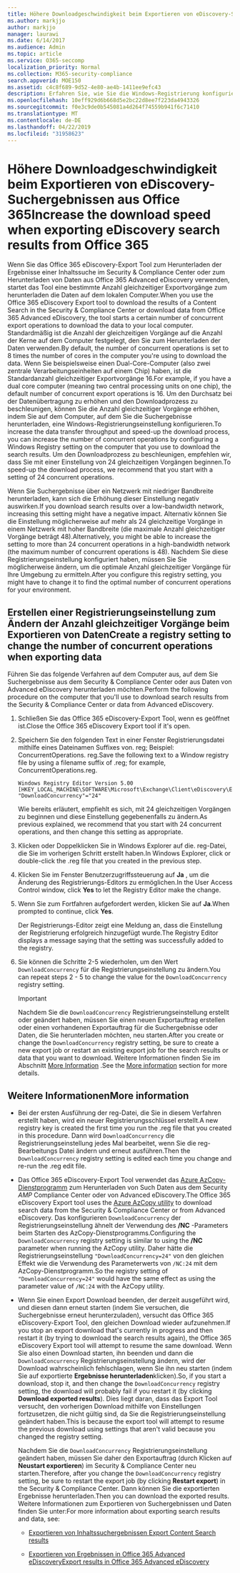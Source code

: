 ```yaml
---
title: Höhere Downloadgeschwindigkeit beim Exportieren von eDiscovery-Suchergebnissen aus Office 365
ms.author: markjjo
author: markjjo
manager: laurawi
ms.date: 6/14/2017
ms.audience: Admin
ms.topic: article
ms.service: O365-seccomp
localization_priority: Normal
ms.collection: M365-security-compliance
search.appverid: MOE150
ms.assetid: c4c8f689-9d52-4e80-ae4b-1411ee9efc43
description: Erfahren Sie, wie Sie die Windows-Registrierung konfigurieren, um den Datendurchsatz beim Herunterladen von Suchergebnissen und Such Daten aus dem Security & Compliance Center und Advanced eDiscovery in Office 365 zu erhöhen.
ms.openlocfilehash: 10eff929d6b668d5e2bc22d8ee7f223da4943326
ms.sourcegitcommit: f0e3c9de0b545081a4d264f74559b941f6c71410
ms.translationtype: MT
ms.contentlocale: de-DE
ms.lasthandoff: 04/22/2019
ms.locfileid: "31958623"
---
```

# <a name="increase-the-download-speed-when-exporting-ediscovery-search-results-from-office-365"></a><span data-ttu-id="aeda4-103">Höhere Downloadgeschwindigkeit beim Exportieren von eDiscovery-Suchergebnissen aus Office 365</span><span class="sxs-lookup"><span data-stu-id="aeda4-103">Increase the download speed when exporting eDiscovery search results from Office 365</span></span>

<span data-ttu-id="aeda4-104">Wenn Sie das Office 365 eDiscovery-Export Tool zum Herunterladen der Ergebnisse einer Inhaltssuche im Security & Compliance Center oder zum Herunterladen von Daten aus Office 365 Advanced eDiscovery verwenden, startet das Tool eine bestimmte Anzahl gleichzeitiger Exportvorgänge zum herunterladen die Daten auf dem lokalen Computer.</span><span class="sxs-lookup"><span data-stu-id="aeda4-104">When you use the Office 365 eDiscovery Export tool to download the results of a Content Search in the Security & Compliance Center or download data from Office 365 Advanced eDiscovery, the tool starts a certain number of concurrent export operations to download the data to your local computer.</span></span> <span data-ttu-id="aeda4-105">Standardmäßig ist die Anzahl der gleichzeitigen Vorgänge auf die Anzahl der Kerne auf dem Computer festgelegt, den Sie zum Herunterladen der Daten verwenden.</span><span class="sxs-lookup"><span data-stu-id="aeda4-105">By default, the number of concurrent operations is set to 8 times the number of cores in the computer you're using to download the data.</span></span> <span data-ttu-id="aeda4-106">Wenn Sie beispielsweise einen Dual-Core-Computer (also zwei zentrale Verarbeitungseinheiten auf einem Chip) haben, ist die Standardanzahl gleichzeitiger Exportvorgänge 16.</span><span class="sxs-lookup"><span data-stu-id="aeda4-106">For example, if you have a dual core computer (meaning two central processing units on one chip), the default number of concurrent export operations is 16.</span></span> <span data-ttu-id="aeda4-107">Um den Durchsatz bei der Datenübertragung zu erhöhen und den Downloadprozess zu beschleunigen, können Sie die Anzahl gleichzeitiger Vorgänge erhöhen, indem Sie auf dem Computer, auf dem Sie die Suchergebnisse herunterladen, eine Windows-Registrierungseinstellung konfigurieren.</span><span class="sxs-lookup"><span data-stu-id="aeda4-107">To increase the data transfer throughput and speed-up the download process, you can increase the number of concurrent operations by configuring a Windows Registry setting on the computer that you use to download the search results.</span></span> <span data-ttu-id="aeda4-108">Um den Downloadprozess zu beschleunigen, empfehlen wir, dass Sie mit einer Einstellung von 24 gleichzeitigen Vorgängen beginnen.</span><span class="sxs-lookup"><span data-stu-id="aeda4-108">To speed-up the download process, we recommend that you start with a setting of 24 concurrent operations.</span></span>
  
<span data-ttu-id="aeda4-109">Wenn Sie Suchergebnisse über ein Netzwerk mit niedriger Bandbreite herunterladen, kann sich die Erhöhung dieser Einstellung negativ auswirken.</span><span class="sxs-lookup"><span data-stu-id="aeda4-109">If you download search results over a low-bandwidth network, increasing this setting might have a negative impact.</span></span> <span data-ttu-id="aeda4-110">Alternativ können Sie die Einstellung möglicherweise auf mehr als 24 gleichzeitige Vorgänge in einem Netzwerk mit hoher Bandbreite (die maximale Anzahl gleichzeitiger Vorgänge beträgt 48).</span><span class="sxs-lookup"><span data-stu-id="aeda4-110">Alternatively, you might be able to increase the setting to more than 24 concurrent operations in a high-bandwidth network (the maximum number of concurrent operations is 48).</span></span> <span data-ttu-id="aeda4-111">Nachdem Sie diese Registrierungseinstellung konfiguriert haben, müssen Sie Sie möglicherweise ändern, um die optimale Anzahl gleichzeitiger Vorgänge für Ihre Umgebung zu ermitteln.</span><span class="sxs-lookup"><span data-stu-id="aeda4-111">After you configure this registry setting, you might have to change it to find the optimal number of concurrent operations for your environment.</span></span>
  
## <a name="create-a-registry-setting-to-change-the-number-of-concurrent-operations-when-exporting-data"></a><span data-ttu-id="aeda4-112">Erstellen einer Registrierungseinstellung zum Ändern der Anzahl gleichzeitiger Vorgänge beim Exportieren von Daten</span><span class="sxs-lookup"><span data-stu-id="aeda4-112">Create a registry setting to change the number of concurrent operations when exporting data</span></span>

<span data-ttu-id="aeda4-113">Führen Sie das folgende Verfahren auf dem Computer aus, auf dem Sie Suchergebnisse aus dem Security & Compliance Center oder aus Daten von Advanced eDiscovery herunterladen möchten.</span><span class="sxs-lookup"><span data-stu-id="aeda4-113">Perform the following procedure on the computer that you'll use to download search results from the Security & Compliance Center or data from Advanced eDiscovery.</span></span>
  
1. <span data-ttu-id="aeda4-114">Schließen Sie das Office 365 eDiscovery-Export Tool, wenn es geöffnet ist.</span><span class="sxs-lookup"><span data-stu-id="aeda4-114">Close the Office 365 eDiscovery Export tool if it's open.</span></span> 
    
2. <span data-ttu-id="aeda4-115">Speichern Sie den folgenden Text in einer Fenster Registrierungsdatei mithilfe eines Dateinamen Suffixes von. reg; Beispiel: ConcurrentOperations. reg.</span><span class="sxs-lookup"><span data-stu-id="aeda4-115">Save the following text to a Window registry file by using a filename suffix of .reg; for example, ConcurrentOperations.reg.</span></span> 
    
    ```
    Windows Registry Editor Version 5.00
    [HKEY_LOCAL_MACHINE\SOFTWARE\Microsoft\Exchange\Client\eDiscovery\ExportTool]
    "DownloadConcurrency"="24"
    ```

    <span data-ttu-id="aeda4-116">Wie bereits erläutert, empfiehlt es sich, mit 24 gleichzeitigen Vorgängen zu beginnen und diese Einstellung gegebenenfalls zu ändern.</span><span class="sxs-lookup"><span data-stu-id="aeda4-116">As previous explained, we recommend that you start with 24 concurrent operations, and then change this setting as appropriate.</span></span>
    
3. <span data-ttu-id="aeda4-117">Klicken oder Doppelklicken Sie in Windows Explorer auf die. reg-Datei, die Sie im vorherigen Schritt erstellt haben.</span><span class="sxs-lookup"><span data-stu-id="aeda4-117">In Windows Explorer, click or double-click the .reg file that you created in the previous step.</span></span>
    
4. <span data-ttu-id="aeda4-118">Klicken Sie im Fenster Benutzerzugriffssteuerung auf **Ja** , um die Änderung des Registrierungs-Editors zu ermöglichen.</span><span class="sxs-lookup"><span data-stu-id="aeda4-118">In the User Access Control window, click **Yes** to let the Registry Editor make the change.</span></span> 
    
5. <span data-ttu-id="aeda4-119">Wenn Sie zum Fortfahren aufgefordert werden, klicken Sie auf **Ja**.</span><span class="sxs-lookup"><span data-stu-id="aeda4-119">When prompted to continue, click **Yes**.</span></span>
    
    <span data-ttu-id="aeda4-120">Der Registrierungs-Editor zeigt eine Meldung an, dass die Einstellung der Registrierung erfolgreich hinzugefügt wurde.</span><span class="sxs-lookup"><span data-stu-id="aeda4-120">The Registry Editor displays a message saying that the setting was successfully added to the registry.</span></span>
    
6. <span data-ttu-id="aeda4-121">Sie können die Schritte 2-5 wiederholen, um den Wert `DownloadConcurrency` für die Registrierungseinstellung zu ändern.</span><span class="sxs-lookup"><span data-stu-id="aeda4-121">You can repeat steps 2 - 5 to change the value for the  `DownloadConcurrency` registry setting.</span></span> 
    
    > [!IMPORTANT]
    > <span data-ttu-id="aeda4-122">Nachdem Sie die `DownloadConcurrency` Registrierungseinstellung erstellt oder geändert haben, müssen Sie einen neuen Exportauftrag erstellen oder einen vorhandenen Exportauftrag für die Suchergebnisse oder Daten, die Sie herunterladen möchten, neu starten.</span><span class="sxs-lookup"><span data-stu-id="aeda4-122">After you create or change the  `DownloadConcurrency` registry setting, be sure to create a new export job or restart an existing export job for the search results or data that you want to download.</span></span> <span data-ttu-id="aeda4-123">Weitere Informationen finden Sie im Abschnitt [More Information](#more-information) .</span><span class="sxs-lookup"><span data-stu-id="aeda4-123">See the [More information](#more-information) section for more details.</span></span> 
  
## <a name="more-information"></a><span data-ttu-id="aeda4-124">Weitere Informationen</span><span class="sxs-lookup"><span data-stu-id="aeda4-124">More information</span></span>

- <span data-ttu-id="aeda4-125">Bei der ersten Ausführung der reg-Datei, die Sie in diesem Verfahren erstellt haben, wird ein neuer Registrierungsschlüssel erstellt.</span><span class="sxs-lookup"><span data-stu-id="aeda4-125">A new registry key is created the first time you run the .reg file that you created in this procedure.</span></span> <span data-ttu-id="aeda4-126">Dann wird `DownloadConcurrency` die Registrierungseinstellung jedes Mal bearbeitet, wenn Sie die reg-Bearbeitungs Datei ändern und erneut ausführen.</span><span class="sxs-lookup"><span data-stu-id="aeda4-126">Then the  `DownloadConcurrency` registry setting is edited each time you change and re-run the .reg edit file.</span></span> 
    
- <span data-ttu-id="aeda4-127">Das Office 365 eDiscovery-Export Tool verwendet das [Azure AzCopy-Dienstprogramm](https://go.microsoft.com/fwlink/?linkid=849949) zum Herunterladen von Such Daten aus dem Security _AMP_ Compliance Center oder von Advanced eDiscovery.</span><span class="sxs-lookup"><span data-stu-id="aeda4-127">The Office 365 eDiscovery Export tool uses the [Azure AzCopy utility](https://go.microsoft.com/fwlink/?linkid=849949) to download search data from the Security & Compliance Center or from Advanced eDiscovery.</span></span> <span data-ttu-id="aeda4-128">Das konfigurieren `DownloadConcurrency` der Registrierungseinstellung ähnelt der Verwendung des **/NC** -Parameters beim Starten des AzCopy-Dienstprogramms.</span><span class="sxs-lookup"><span data-stu-id="aeda4-128">Configuring the  `DownloadConcurrency` registry setting is similar to using the **/NC** parameter when running the AzCopy utility.</span></span> <span data-ttu-id="aeda4-129">Daher hätte die Registrierungseinstellung `"DownloadConcurrency=24"` von den gleichen Effekt wie die Verwendung des Parameterwerts von `/NC:24` mit dem AzCopy-Dienstprogramm.</span><span class="sxs-lookup"><span data-stu-id="aeda4-129">So the registry setting of  `"DownloadConcurrency=24"` would have the same effect as using the parameter value of  `/NC:24` with the AzCopy utility.</span></span> 
    
- <span data-ttu-id="aeda4-130">Wenn Sie einen Export Download beenden, der derzeit ausgeführt wird, und diesen dann erneut starten (indem Sie versuchen, die Suchergebnisse erneut herunterzuladen), versucht das Office 365 eDiscovery-Export Tool, den gleichen Download wieder aufzunehmen.</span><span class="sxs-lookup"><span data-stu-id="aeda4-130">If you stop an export download that's currently in progress and then restart it (by trying to download the search results again), the Office 365 eDiscovery Export tool will attempt to resume the same download.</span></span> <span data-ttu-id="aeda4-131">Wenn Sie also einen Download starten, ihn beenden und dann die `DownloadConcurrency` Registrierungseinstellung ändern, wird der Download wahrscheinlich fehlschlagen, wenn Sie ihn neu starten (indem Sie auf exportierte **Ergebnisse herunterladen**klicken).</span><span class="sxs-lookup"><span data-stu-id="aeda4-131">So, if you start a download, stop it, and then change the  `DownloadConcurrency` registry setting, the download will probably fail if you restart it (by clicking **Download exported results**).</span></span> <span data-ttu-id="aeda4-132">Dies liegt daran, dass das Export Tool versucht, den vorherigen Download mithilfe von Einstellungen fortzusetzen, die nicht gültig sind, da Sie die Registrierungseinstellung geändert haben.</span><span class="sxs-lookup"><span data-stu-id="aeda4-132">This is because the export tool will attempt to resume the previous download using settings that aren't valid because you changed the registry setting.</span></span>
    
    <span data-ttu-id="aeda4-133">Nachdem Sie die `DownloadConcurrency` Registrierungseinstellung geändert haben, müssen Sie daher den Exportauftrag (durch Klicken auf **Neustart exportieren**) im Security & Compliance Center neu starten.</span><span class="sxs-lookup"><span data-stu-id="aeda4-133">Therefore, after you change the  `DownloadConcurrency` registry setting, be sure to restart the export job (by clicking **Restart export**) in the Security & Compliance Center.</span></span> <span data-ttu-id="aeda4-134">Dann können Sie die exportierten Ergebnisse herunterladen.</span><span class="sxs-lookup"><span data-stu-id="aeda4-134">Then you can download the exported results.</span></span> <span data-ttu-id="aeda4-135">Weitere Informationen zum Exportieren von Suchergebnissen und Daten finden Sie unter:</span><span class="sxs-lookup"><span data-stu-id="aeda4-135">For more information about exporting search results and data, see:</span></span>
    
  - [<span data-ttu-id="aeda4-136">Exportieren von Inhaltssuchergebnissen </span><span class="sxs-lookup"><span data-stu-id="aeda4-136">Export Content Search results</span></span>](export-search-results.md)
    
  - [<span data-ttu-id="aeda4-137">Exportieren von Ergebnissen in Office 365 Advanced eDiscovery</span><span class="sxs-lookup"><span data-stu-id="aeda4-137">Export results in Office 365 Advanced eDiscovery</span></span>](export-results-in-advanced-ediscovery.md)
    
